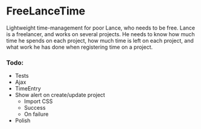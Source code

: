 # FreeLanceTime
Lightweight time-management for poor Lance, who needs to be free.
Lance is a freelancer, and works on several projects. He needs to know how much time he spends on each project, how much time is left on each project, and what work he has done when registering time on a project.

### Todo:
* Tests
* Ajax
* TimeEntry
* Show alert on create/update project
  * Import CSS
  * Success
  * On failure
* Polish